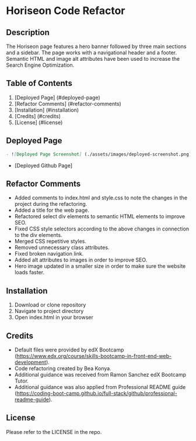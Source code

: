 # Horiseon Code Refactor


## Description

The Horiseon page features a hero banner followed by three main sections and a sidebar. The page works with a navigational header and a footer. Semantic HTML and image alt attributes have been used to increase the Search Engine Optimization.

## Table of Contents
1. [Deployed Page] (#deployed-page)
2. [Refactor Comments] (#refactor-comments)
3. [Installation] (#installation)
4. [Credits] (#credits)
5. [License] (#license)

## Deployed Page
```md
- ![Deployed Page Screenshot] (./assets/images/deployed-screenshot.png)
```

- [Deployed Github Page] 
## Refactor Comments

* Added comments to index.html and style.css to note the changes in the project during the refactoring.
* Added a title for the web page.
* Refactored select div elements to semantic HTML elements to improve SEO.
* Fixed CSS style selectors according to the above changes in connection to the div elements.
* Merged CSS repetitive styles.
* Removed unnecessary class attributes.
* Fixed broken navigation link.
* Added alt attributes to images in order to improve SEO.
* Hero image updated in a smaller size in order to make sure the website loads faster.

## Installation

1. Download or clone repository
3. Navigate to project directory
2. Open index.html in your browser

## Credits

* Default files were provided by edX Bootcamp (https://www.edx.org/course/skills-bootcamp-in-front-end-web-development).
* Code refactoring created by Bea Konya.
* Additional guidance was received from Ramon Sanchez edX Bootcamp Tutor.
* Additional guidance was also applied from Professional README guide (https://coding-boot-camp.github.io/full-stack/github/professional-readme-guide).

## License

Please refer to the LICENSE in the repo.
